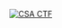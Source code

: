 [![CSA CTF](http://img.youtube.com/vi/shvNcZePsAk/0.jpg)](http://www.youtube.com/watch?v=shvNcZePsAk)
